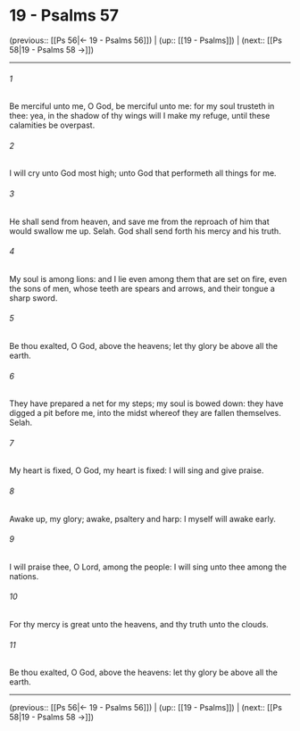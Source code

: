 # 19 - Psalms 57

(previous:: [[Ps 56|← 19 - Psalms 56]]) | (up:: [[19 - Psalms]]) | (next:: [[Ps 58|19 - Psalms 58 →]])

***


###### 1 
Be merciful unto me, O God, be merciful unto me: for my soul trusteth in thee: yea, in the shadow of thy wings will I make my refuge, until these calamities be overpast. 

###### 2 
I will cry unto God most high; unto God that performeth all things for me. 

###### 3 
He shall send from heaven, and save me from the reproach of him that would swallow me up. Selah. God shall send forth his mercy and his truth. 

###### 4 
My soul is among lions: and I lie even among them that are set on fire, even the sons of men, whose teeth are spears and arrows, and their tongue a sharp sword. 

###### 5 
Be thou exalted, O God, above the heavens; let thy glory be above all the earth. 

###### 6 
They have prepared a net for my steps; my soul is bowed down: they have digged a pit before me, into the midst whereof they are fallen themselves. Selah. 

###### 7 
My heart is fixed, O God, my heart is fixed: I will sing and give praise. 

###### 8 
Awake up, my glory; awake, psaltery and harp: I myself will awake early. 

###### 9 
I will praise thee, O Lord, among the people: I will sing unto thee among the nations. 

###### 10 
For thy mercy is great unto the heavens, and thy truth unto the clouds. 

###### 11 
Be thou exalted, O God, above the heavens: let thy glory be above all the earth.

***

(previous:: [[Ps 56|← 19 - Psalms 56]]) | (up:: [[19 - Psalms]]) | (next:: [[Ps 58|19 - Psalms 58 →]])
